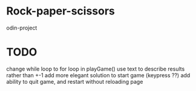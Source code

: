 # Rock-paper-scissors

odin-project

# TODO

change while loop to for loop in playGame()
use text to describe results rather than +-1
add more elegant solution to start game (keypress ??)
add ability to quit game, and restart without reloading page
